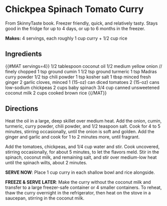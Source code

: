 # Chickpea Spinach Tomato Curry
From SkinnyTaste book. Freezer friendly, quick, and relatively tasty. Stays good
in the fridge for up to 4 days, or up to 6 months in the freezer.

**Makes:** 4 servings, each roughly 1 cup curry + 1/2 cup rice


## Ingredients
{{#MAT servings=4}}
1/2 tablespoon coconut oil
1/2 medium yellow onion // finely chopped
1 tsp ground cumin
1 1/2 tsp ground turmeric
1 tsp Madras curry powder
1/2 tsp chili powder
1 tsp kosher salt
1 tbsp minced fresh ginger
2 garlic cloves, minced
1 (15-oz) can diced tomatoes
2 (15-oz) cans low-sodium chickpeas
2 cups baby spinach
3/4 cup canned unsweetened coconut milk
2 cups cooked brown rice
{{/MAT}}

## Directions
Heat the oil in a large, deep skillet over medium heat. Add the onion, cumin,
turmeric, curry powder, chili powder, and 1/2 teaspoon salt. Cook for 4 to 5
minutes, stirring occasionally, until the onion is soft and golden. Add the
ginger and garlic and cook for 1 to 2 minutes more, until fragrant.

Add the tomatoes, chickpeas, and 1/4 cup water and stir. Cook uncovered, stirring
occasionally, for about 5 minutes, to let the flavors meld. Stir in the spinach,
coconut milk, and remaining salt, and stir over medium-low heat until the
spinach wilts, about 2 minutes.

**SERVE NOW**: Place 1 cup curry in each shallow bowl and rice alongside.

**FREEZE & SERVE LATER**: Make the curry without the coconut milk and transfer
to a large freezer-safe container or 4 smaller containers. To reheat, thaw the
curry overnight in the refrigerator, then heat on the stove in a saucepan,
stirring in the coconut milk.